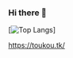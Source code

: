### Hi there 👋

[![Top Langs](https://github-readme-stats.vercel.app/api/top-langs/?username=BigBaiDog&locale=cn&layout=compact)]

https://toukou.tk/
